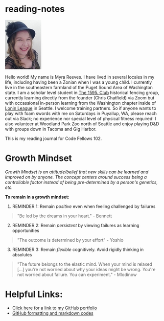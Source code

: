 # reading-notes
![This is a photo of myself](GitHub1.jpg) 

Hello world!  My name is Myra Reeves.  I have lived in several locales in my life, including having been a Zonian when I was a young child.  I currently live in the southeastern farmland of the Puget Sound Area of Washington state.  I am a scholar level student in [The 1595. Club](https://www.the1595club.com/) historical fencing group, currently learning directly from the founder (Chris Chatfield) via Zoom but with occassional in-person learning from the Washington chapter inside of [Lonin League](https://www.lonin.org/) in Seattle.  I welcome training partners. So if anyone wants to play with foam swords with me on Saturdays in Puyallup, WA, please reach out via Slack; no experience nor special level of physical fitness required!  I also volunteer at Woodland Park Zoo north of Seattle and enjoy playing D&D with groups down in Tacoma and Gig Harbor.

This is my reading journal for Code Fellows 102.


# Growth Mindset
*Growth Mindset is an attitude/belief that new skills can be learned and improved on by anyone.  The concept centers around success being a controllable factor instead of being pre-determined by a person's genetics, etc.* 

**To remain in a growth mindset:**
1.  REMINDER 1:  Remain *positive* even when feeling challenged by failures
> "Be led by the dreams in your heart." - Bennett
2. REMINDER 2:  Remain *persistent* by viewing failures as learning opportunities 
> "The outcome is determined by your effort"  - Yoshio
3. REMINDER 3: Remain *flexible* cognitively.  Avoid rigidly thinking in absolutes
> "The future belongs to the elastic mind. When your mind is relaxed [...] you're not worried about why your ideas might be wrong.  You're not worried about failure.  You can experiment." - Mlodinow

# Helpful Links:
+ [Click here for a link to my GitHub portfolio](https://github.com/myra-sea)
+ [GitHub formatting and markdown codes](https://docs.github.com/en/get-started/writing-on-github/getting-started-with-writing-and-formatting-on-github/basic-writing-and-formatting-syntax)
